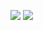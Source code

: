 ![](https://raw.githubusercontent.com/YoungAragon/swi-homework/gh-pages/images/hw05-1.jpg)
![](https://raw.githubusercontent.com/YoungAragon/swi-homework/gh-pages/images/hw05-2.jpg)